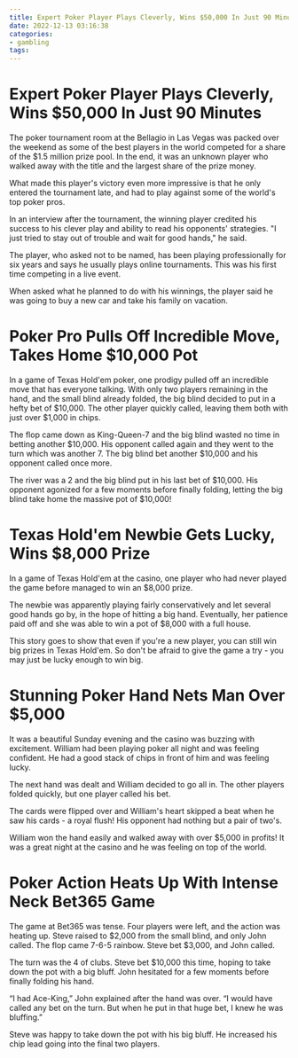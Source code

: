 ```yaml
---
title: Expert Poker Player Plays Cleverly, Wins $50,000 In Just 90 Minutes
date: 2022-12-13 03:16:38
categories:
- gambling
tags:
---
```



#  Expert Poker Player Plays Cleverly, Wins $50,000 In Just 90 Minutes

The poker tournament room at the Bellagio in Las Vegas was packed over the weekend as some of the best players in the world competed for a share of the $1.5 million prize pool. In the end, it was an unknown player who walked away with the title and the largest share of the prize money.

What made this player's victory even more impressive is that he only entered the tournament late, and had to play against some of the world's top poker pros.

In an interview after the tournament, the winning player credited his success to his clever play and ability to read his opponents' strategies. "I just tried to stay out of trouble and wait for good hands," he said.

The player, who asked not to be named, has been playing professionally for six years and says he usually plays online tournaments. This was his first time competing in a live event.

When asked what he planned to do with his winnings, the player said he was going to buy a new car and take his family on vacation.

#  Poker Pro Pulls Off Incredible Move, Takes Home $10,000 Pot

In a game of Texas Hold'em poker, one prodigy pulled off an incredible move that has everyone talking. With only two players remaining in the hand, and the small blind already folded, the big blind decided to put in a hefty bet of $10,000. The other player quickly called, leaving them both with just over $1,000 in chips.

The flop came down as King-Queen-7 and the big blind wasted no time in betting another $10,000. His opponent called again and they went to the turn which was another 7. The big blind bet another $10,000 and his opponent called once more.

The river was a 2 and the big blind put in his last bet of $10,000. His opponent agonized for a few moments before finally folding, letting the big blind take home the massive pot of $10,000!

#  Texas Hold'em Newbie Gets Lucky, Wins $8,000 Prize

In a game of Texas Hold'em at the casino, one player who had never played the game before managed to win an $8,000 prize.

The newbie was apparently playing fairly conservatively and let several good hands go by, in the hope of hitting a big hand. Eventually, her patience paid off and she was able to win a pot of $8,000 with a full house.

This story goes to show that even if you're a new player, you can still win big prizes in Texas Hold'em. So don't be afraid to give the game a try - you may just be lucky enough to win big.

#  Stunning Poker Hand Nets Man Over $5,000

It was a beautiful Sunday evening and the casino was buzzing with excitement. William had been playing poker all night and was feeling confident. He had a good stack of chips in front of him and was feeling lucky.

The next hand was dealt and William decided to go all in. The other players folded quickly, but one player called his bet.

The cards were flipped over and William's heart skipped a beat when he saw his cards - a royal flush! His opponent had nothing but a pair of two's.

William won the hand easily and walked away with over $5,000 in profits! It was a great night at the casino and he was feeling on top of the world.

#  Poker Action Heats Up With Intense Neck Bet365 Game

The game at Bet365 was tense. Four players were left, and the action was heating up. Steve raised to $2,000 from the small blind, and only John called. The flop came 7-6-5 rainbow. Steve bet $3,000, and John called.

The turn was the 4 of clubs. Steve bet $10,000 this time, hoping to take down the pot with a big bluff. John hesitated for a few moments before finally folding his hand.

“I had Ace-King,” John explained after the hand was over. “I would have called any bet on the turn. But when he put in that huge bet, I knew he was bluffing.”

Steve was happy to take down the pot with his big bluff. He increased his chip lead going into the final two players.
